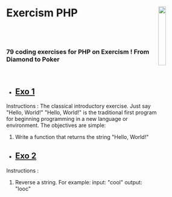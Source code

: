 # Exercism PHP <img style="width:20%" align='right' src="https://media.giphy.com/media/v1.Y2lkPTc5MGI3NjExOGJjNzhlZWI5YTA0MTE0NGYzNDQ3ZTk4ZDhkYTQ1ZTM5N2Q4NmQzNSZjdD1n/du3J3cXyzhj75IOgvA/giphy.gif" />&nbsp;&nbsp;

<br><br>

### 79 coding exercises for PHP on Exercism ! From Diamond to Poker

<br>

- ## [Exo 1](https://github.com/Leagian/exercism-php/blob/main/helloWorld.php)

Instructions :
The classical introductory exercise. Just say "Hello, World!"
"Hello, World!" is the traditional first program for beginning programming in a new language or environment.
The objectives are simple: 
    
   1. Write a function that returns the string "Hello, World!"

- ## [Exo 2](https://github.com/Leagian/exercism-php/blob/main/reverseString.php)

Instructions :

  1. Reverse a string. For example: input: "cool" output: "looc"
